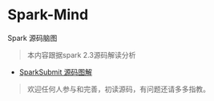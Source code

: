 # Spark-Mind
Spark 源码脑图

> 本内容跟据spark 2.3源码解读分析

- [SparkSubmit 源码图解](https://github.com/T-Janey/Spark-Mind/blob/master/sparksubmit/SparkSubmit.png)



> 欢迎任何人参与和完善，初读源码，有问题还请多多指教。
